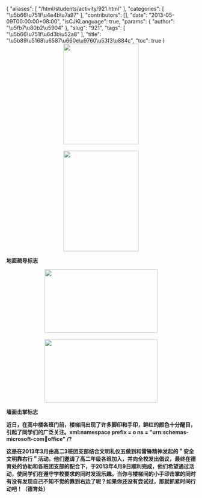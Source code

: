 {
    "aliases": [
        "/html/students/activity/921.html"
    ],
    "categories": [
        "\u5b66\u751f\u4e4b\u7a97"
    ],
    "contributors": [],
    "date": "2013-05-09T00:00:00+08:00",
    "isCJKLanguage": true,
    "params": {
        "author": "\u5fb7\u80b2\u5904"
    },
    "slug": "921",
    "tags": [
        "\u5b66\u751f\u6d3b\u52a8"
    ],
    "title": "\u5b89\u5168\u6587\u660e\u9760\u53f3\u884c",
    "toc": true
}
**<img
    src="https://cdn.tfls.online/mirror/full/162319157d9bf890af39ac31df04f857cf9c4dfb.jpg"
    style="display:block;margin-left:auto;margin-right:auto;"
    decoding="async"
    fetchpriority="auto"
    loading="lazy"
    height="268"
    width="200"
/> 
<img
    src="https://cdn.tfls.online/mirror/full/2de7799a4a7b823d170daef897aab8b05ffdbba3.jpg"
    style="display:block;margin-left:auto;margin-right:auto;"
    decoding="async"
    fetchpriority="auto"
    loading="lazy"
    height="268"
    width="200"
/>**

**地面疏导标志**

**<img
    src="https://cdn.tfls.online/mirror/full/4094e2cd0cff782ada2f6190b0eb070b76779600.jpg"
    style="display:block;margin-left:auto;margin-right:auto;"
    decoding="async"
    fetchpriority="auto"
    loading="lazy"
    height="169"
    width="300"
/> 
<img
    src="https://cdn.tfls.online/mirror/full/523abb59d0c13dc04d16a1769e538559627c176f.jpg"
    style="display:block;margin-left:auto;margin-right:auto;"
    decoding="async"
    fetchpriority="auto"
    loading="lazy"
    height="169"
    width="300"
/>**

**墙面击掌标志**

**近日，在高中楼各班门前，楼梯间出现了许多脚印和手印，鲜红的颜色十分醒目，引起了同学们的广泛关注。xml:namespace prefix = o ns = "urn:schemas-microsoft-com:office:office" /?**

**这是在2013年3月由高二3班团支部结合文明礼仪五做到和雷锋精神发起的＂安全文明靠右行＂活动。他们邀请了高二年级各班加入，并向全校发出倡议，最终在德育处的协助和各班团支部的配合下，于2013年4月9日顺利完成，他们希望通过活动，使同学们在遵守学校要求的同时发现乐趣。当你与楼梯间的小手印击掌的同时有没有发现自己不知不觉的靠到右边了呢？如果你还没有尝试过，那就抓紧时间行动吧！（德育处）**

